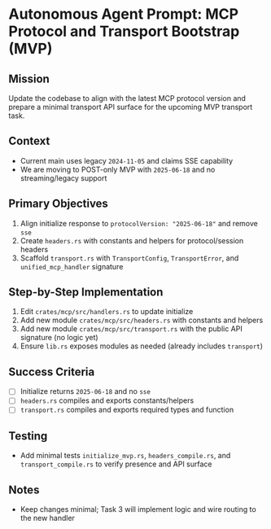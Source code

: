 # Autonomous Agent Prompt: MCP Protocol and Transport Bootstrap (MVP)

## Mission
Update the codebase to align with the latest MCP protocol version and prepare a minimal transport API surface for the upcoming MVP transport task.

## Context
- Current main uses legacy `2024-11-05` and claims SSE capability
- We are moving to POST-only MVP with `2025-06-18` and no streaming/legacy support

## Primary Objectives
1. Align initialize response to `protocolVersion: "2025-06-18"` and remove `sse`
2. Create `headers.rs` with constants and helpers for protocol/session headers
3. Scaffold `transport.rs` with `TransportConfig`, `TransportError`, and `unified_mcp_handler` signature

## Step-by-Step Implementation
1. Edit `crates/mcp/src/handlers.rs` to update initialize
2. Add new module `crates/mcp/src/headers.rs` with constants and helpers
3. Add new module `crates/mcp/src/transport.rs` with the public API signature (no logic yet)
4. Ensure `lib.rs` exposes modules as needed (already includes `transport`)

## Success Criteria
- [ ] Initialize returns `2025-06-18` and no `sse`
- [ ] `headers.rs` compiles and exports constants/helpers
- [ ] `transport.rs` compiles and exports required types and function

## Testing
- Add minimal tests `initialize_mvp.rs`, `headers_compile.rs`, and `transport_compile.rs` to verify presence and API surface

## Notes
- Keep changes minimal; Task 3 will implement logic and wire routing to the new handler
